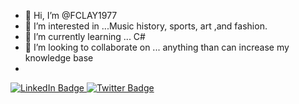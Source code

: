 - 👋 Hi, I’m @FCLAY1977
- 👀 I’m interested in ...Music history, sports, art ,and fashion.
- 🌱 I’m currently learning ... C#
- 💞️ I’m looking to collaborate on ... anything than can increase my knowledge base
-

<div id="badges">
<a href="https://www.linkedin.com/in/fred-clay-182745273/">
<img src="https://img.shields.io/badge/LinkedIn-blue?style=for-the-badge&logo=linkedin&logoColor=white" alt="LinkedIn Badge"/>
</a>

<a href="https://twitter.com/fclay1977">
<img src="https://img.shields.io/badge/Twitter-blue?style=for-the-badge&logo=twitter&logoColor=white" alt="Twitter Badge"/>
</a>
</div>
